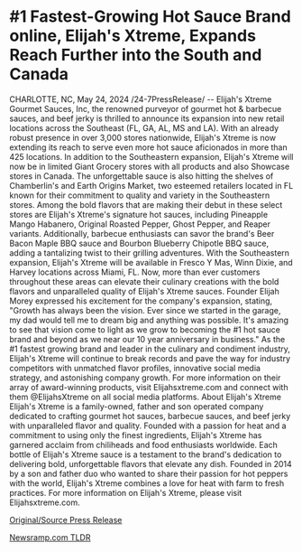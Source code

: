 # #1 Fastest-Growing Hot Sauce Brand online, Elijah's Xtreme, Expands Reach Further into the South and Canada

CHARLOTTE, NC, May 24, 2024 /24-7PressRelease/ -- Elijah's Xtreme Gourmet Sauces, Inc, the renowned purveyor of gourmet hot & barbecue sauces, and beef jerky is thrilled to announce its expansion into new retail locations across the Southeast (FL, GA, AL, MS and LA). With an already robust presence in over 3,000 stores nationwide, Elijah's Xtreme is now extending its reach to serve even more hot sauce aficionados in more than 425 locations.   In addition to the Southeastern expansion, Elijah's Xtreme will now be in limited Giant Grocery stores with all products and also Showcase stores in Canada. The unforgettable sauce is also hitting the shelves of Chamberlin's and Earth Origins Market, two esteemed retailers located in FL known for their commitment to quality and variety in the Southeastern stores.  Among the bold flavors that are making their debut in these select stores are Elijah's Xtreme's signature hot sauces, including Pineapple Mango Habanero, Original Roasted Pepper, Ghost Pepper, and Reaper variants. Additionally, barbecue enthusiasts can savor the brand's Beer Bacon Maple BBQ sauce and Bourbon Blueberry Chipotle BBQ sauce, adding a tantalizing twist to their grilling adventures.   With the Southeastern expansion, Elijah's Xtreme will be available in Fresco Y Mas, Winn Dixie, and Harvey locations across Miami, FL. Now, more than ever customers throughout these areas can elevate their culinary creations with the bold flavors and unparalleled quality of Elijah's Xtreme sauces.   Founder Elijah Morey expressed his excitement for the company's expansion, stating, "Growth has always been the vision. Ever since we started in the garage, my dad would tell me to dream big and anything was possible. It's amazing to see that vision come to light as we grow to becoming the #1 hot sauce brand and beyond as we near our 10 year anniversary in business."  As the #1 fastest growing brand and leader in the culinary and condiment industry, Elijah's Xtreme will continue to break records and pave the way for industry competitors with unmatched flavor profiles, innovative social media strategy, and astonishing company growth. For more information on their array of award-winning products, visit Elijahsxtreme.com and connect with them @ElijahsXtreme on all social media platforms.  About Elijah's Xtreme Elijah's Xtreme is a family-owned, father and son operated company dedicated to crafting gourmet hot sauces, barbecue sauces, and beef jerky with unparalleled flavor and quality. Founded with a passion for heat and a commitment to using only the finest ingredients, Elijah's Xtreme has garnered acclaim from chiliheads and food enthusiasts worldwide. Each bottle of Elijah's Xtreme sauce is a testament to the brand's dedication to delivering bold, unforgettable flavors that elevate any dish.   Founded in 2014 by a son and father duo who wanted to share their passion for hot peppers with the world, Elijah's Xtreme combines a love for heat with farm to fresh practices. For more information on Elijah's Xtreme, please visit Elijahsxtreme.com. 

[Original/Source Press Release](https://www.24-7pressrelease.com/press-release/511169/1-fastest-growing-hot-sauce-brand-online-elijahs-xtreme-expands-reach-further-into-the-south-and-canada) 

[Newsramp.com TLDR](https://newsramp.com/None) 
